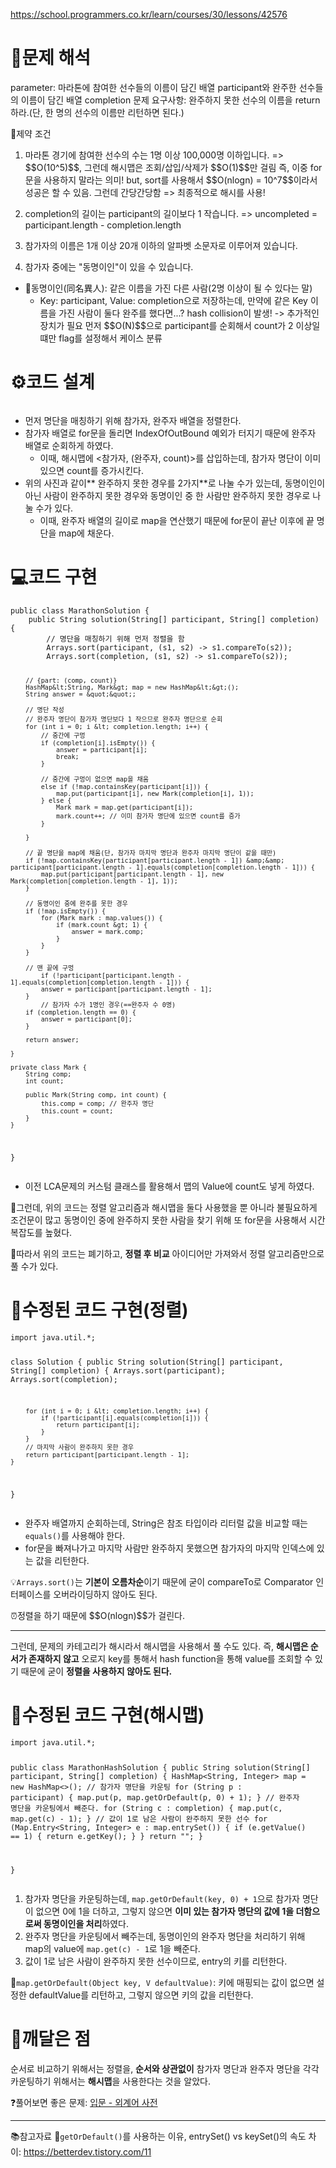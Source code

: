 <p><a href="https://school.programmers.co.kr/learn/courses/30/lessons/42576">https://school.programmers.co.kr/learn/courses/30/lessons/42576</a></p>
<h1 id="📜문제-해석">📜문제 해석</h1>
<p>parameter: 마라톤에 참여한 선수들의 이름이 담긴 배열 participant와 완주한 선수들의 이름이 담긴 배열 completion
문제 요구사항: 완주하지 못한 선수의 이름을 return하라.(단, 한 명의 선수의 이름만 리턴하면 된다.)</p>
<p>🚧제약 조건</p>
<ol>
<li><p>마라톤 경기에 참여한 선수의 수는 1명 이상 100,000명 이하입니다.
=&gt; $$O(10^5)$$, 그런데 해시맵은 조회/삽입/삭제가 $$O(1)$$만 걸림
즉, 이중 for문을 사용하지 말라는 의미!
but, sort를 사용해서 $$O(nlogn) = 10^7$$이라서 성공은 할 수 있음. 그런데 간당간당함
=&gt; 최종적으로 해시를 사용!</p>
</li>
<li><p>completion의 길이는 participant의 길이보다 1 작습니다.
=&gt; uncompleted = participant.length - completion.length</p>
</li>
<li><p>참가자의 이름은 1개 이상 20개 이하의 알파벳 소문자로 이루어져 있습니다.</p>
</li>
<li><p>참가자 중에는 &quot;동명이인&quot;이 있을 수 있습니다.</p>
</li>
</ol>
<ul>
<li>🔖동명이인(同名異人): 같은 이름을 가진 다른 사람(2명 이상이 될 수 있다는 말)<ul>
<li>Key: participant, Value: completion으로 저장하는데, 만약에 같은 Key 이름을 가진 사람이 둘다 완주를 했다면...?
hash collision이 발생! -&gt; 추가적인 장치가 필요
먼저 $$O(N)$$으로 participant를 순회해서 count가 2 이상일 떄만 flag를 설정해서 케이스 분류</li>
</ul>
</li>
</ul>
<h1 id="⚙️코드-설계">⚙️코드 설계</h1>
<p><img alt="" src="https://velog.velcdn.com/images/csj0209/post/2c5017d0-bbbe-43bd-9cf4-278dd8fe7b22/image.png" /></p>
<ul>
<li>먼저 명단을 매칭하기 위해 참가자, 완주자 배열을 정렬한다.</li>
<li>참가자 배열로 for문을 돌리면 IndexOfOutBound 예외가 터지기 때문에 완주자 배열로 순회하게 하였다.<ul>
<li>이때, 해시맵에 &lt;참가자, (완주자, count)&gt;를 삽입하는데, 참가자 명단이 이미 있으면 count를 증가시킨다.</li>
</ul>
</li>
<li>위의 사진과 같이** 완주하지 못한 경우를 2가지**로 나눌 수가 있는데, 동명이인이 아닌 사람이 완주하지 못한 경우와 동명이인 중 한 사람만 완주하지 못한 경우로 나눌 수가 있다.<ul>
<li>이때, 완주자 배열의 길이로 map을 연산했기 때문에 for문이 끝난 이후에 끝 명단을 map에 채운다.</li>
</ul>
</li>
</ul>
<h1 id="💻코드-구현">💻코드 구현</h1>
<pre><code class="language-java">public class MarathonSolution {
    public String solution(String[] participant, String[] completion) {
        // 명단을 매칭하기 위해 먼저 정렬을 함
        Arrays.sort(participant, (s1, s2) -&gt; s1.compareTo(s2));
        Arrays.sort(completion, (s1, s2) -&gt; s1.compareTo(s2));

        // {part: (comp, count)}
        HashMap&lt;String, Mark&gt; map = new HashMap&lt;&gt;();
        String answer = &quot;&quot;;

        // 명단 작성
        // 완주자 명단이 참가자 명단보다 1 작으므로 완주자 명단으로 순회
        for (int i = 0; i &lt; completion.length; i++) {
            // 중간에 구멍
            if (completion[i].isEmpty()) {
                answer = participant[i];
                break;
            }

            // 중간에 구멍이 없으면 map을 채움
            else if (!map.containsKey(participant[i])) {
                map.put(participant[i], new Mark(completion[i], 1));
            } else {
                Mark mark = map.get(participant[i]);
                mark.count++; // 이미 참가자 명단에 있으면 count를 증가
            }

        }

        // 끝 명단을 map에 채움(단, 참가자 마지막 명단과 완주자 마지막 명단이 같을 때만)
        if (!map.containsKey(participant[participant.length - 1]) &amp;&amp; participant[participant.length - 1].equals(completion[completion.length - 1])) {
            map.put(participant[participant.length - 1], new Mark(completion[completion.length - 1], 1));
        }

        // 동명이인 중에 완주를 못한 경우
        if (!map.isEmpty()) {
            for (Mark mark : map.values()) {
                if (mark.count &gt; 1) {
                    answer = mark.comp;
                }
            }
        }

        // 맨 끝에 구멍
            if (!participant[participant.length - 1].equals(completion[completion.length - 1])) {
            answer = participant[participant.length - 1];
        }
            // 참가자 수가 1명인 경우(==완주자 수 0명)
        if (completion.length == 0) {
            answer = participant[0];
        }

        return answer;

    }

    private class Mark {
        String comp;
        int count;

        public Mark(String comp, int count) {
            this.comp = comp; // 완주자 명단
            this.count = count;
        }
    }
}</code></pre>
<ul>
<li>이전 LCA문제의 커스텀 클래스를 활용해서 맵의 Value에 count도 넣게 하였다.</li>
</ul>
<p>🚩그런데, 위의 코드는 정렬 알고리즘과 해시맵을 둘다 사용했을 뿐 아니라 불필요하게 조건문이 많고 동명이인 중에 완주하지 못한 사람을 찾기 위해 또 for문을 사용해서 시간복잡도를 높혔다.</p>
<p>🔨따라서 위의 코드는 폐기하고, <strong>정렬 후 비교</strong> 아이디어만 가져와서 정렬 알고리즘만으로 풀 수가 있다.</p>
<h1 id="🤖수정된-코드-구현정렬">🤖수정된 코드 구현(정렬)</h1>
<pre><code class="language-java">import java.util.*;

class Solution {
    public String solution(String[] participant, String[] completion) {
        Arrays.sort(participant);
        Arrays.sort(completion);

        for (int i = 0; i &lt; completion.length; i++) {
            if (!participant[i].equals(completion[i])) {
                return participant[i];
            }
        }
        // 마지막 사람이 완주하지 못한 경우
        return participant[participant.length - 1];
    }
}</code></pre>
<ul>
<li>완주자 배열까지 순회하는데, String은 참조 타입이라 리터럴 값을 비교할 때는 <code>equals()</code>를 사용해야 한다.</li>
<li>for문을 빠져나가고 마지막 사람만 완주하지 못했으면 참가자의 마지막 인덱스에 있는 값을 리턴한다.</li>
</ul>
<p>💡<code>Arrays.sort()</code>는 <strong>기본이 오름차순</strong>이기 때문에 굳이 compareTo로 Comparator 인터페이스를 오버라이딩하지 않아도 된다.</p>
<p>⏰정렬을 하기 때문에  $$O(nlogn)$$가 걸린다.</p>
<hr />
<p>그런데, 문제의 카테고리가 해시라서 해시맵을 사용해서 풀 수도 있다. 즉, <strong>해시맵은 순서가 존재하지 않고</strong> 오로지 key를 통해서 hash function을 통해 value를 조회할 수 있기 때문에 굳이 <strong>정렬을 사용하지 않아도 된다.</strong></p>
<h1 id="🤖수정된-코드-구현해시맵">🤖수정된 코드 구현(해시맵)</h1>
<pre><code class="language-java">import java.util.*;

public class MarathonHashSolution {
    public String solution(String[] participant, String[] completion) {
        HashMap&lt;String, Integer&gt; map = new HashMap&lt;&gt;();
        // 참가자 명단을 카운팅
        for (String p : participant) {
            map.put(p, map.getOrDefault(p, 0) + 1);
        }
        // 완주자 명단을 카운팅에서 빼준다.
        for (String c : completion) {
            map.put(c, map.get(c) - 1);
        }
        // 값이 1로 남은 사람이 완주하지 못한 선수
        for (Map.Entry&lt;String, Integer&gt; e : map.entrySet()) {
            if (e.getValue() == 1) {
                return e.getKey();
            }
        }
        return &quot;&quot;;
    }

}</code></pre>
<ol>
<li>참가자 명단을 카운팅하는데, <code>map.getOrDefault(key, 0) + 1</code>으로 참가자 명단이 없으면 0에 1을 더하고, 그렇지 않으면 <strong>이미 있는 참가자 명단의 값에 1을 더함으로써 동명이인을 처리</strong>하였다.</li>
<li>완주자 명단을 카운팅에서 빼주는데, 동명이인의 완주자 명단을 처리하기 위해 map의 value에 <code>map.get(c) - 1</code>로 1을 빼준다.</li>
<li>값이 1로 남은 사람이 완주하지 못한 선수이므로, entry의 키를 리턴한다.</li>
</ol>
<p>🔖<code>map.getOrDefault(Object key, V defaultValue)</code>: 키에 매핑되는 값이 없으면 설정한 defaultValue를 리턴하고, 그렇지 않으면 키의 값을 리턴한다.</p>
<h1 id="📝깨달은-점">📝깨달은 점</h1>
<p>순서로 비교하기 위해서는 정렬을, <strong>순서와 상관없이</strong> 참가자 명단과 완주자 명단을 각각 카운팅하기 위해서는 <strong>해시맵</strong>을 사용한다는 것을 알았다.</p>
<p>❓풀어보면 좋은 문제: <a href="https://school.programmers.co.kr/learn/courses/30/lessons/120869">입문 - 외계어 사전</a></p>
<hr />
<p>📚참고자료
🔗<code>getOrDefault()</code>를 사용하는 이유, entrySet() vs keySet()의 속도 차이: <a href="https://betterdev.tistory.com/11">https://betterdev.tistory.com/11</a></p>